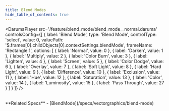 ```yaml
---
title: Blend Modes
hide_table_of_contents: true
---
```


<DarumaPlayer
  src='/feature/blend_mode/blend_mode__normal.daruma'
  controlsConfig={[
    {
      label:  'Blend Mode',
      type: 'Blend Mode',
      controlType: 'select',
      value: 0,
      valuePath: '$.frames[0].childObjects[0].contextSettings.blendMode',
      frameName: 'Rectangle 1',
      options: [
        {
          label: 'Normal',
          value: 0
        },
        {
          label: 'Darken',
          value: 1
        },
        {
          label: 'Multiply',
          value: 2
        },
        {
          label: 'Color Burn',
          value: 3
        },
        {
          label: 'Lighten',
          value: 4
        },
        {
          label: 'Screen',
          value: 5
        },
        {
          label: 'Color Dodge',
          value: 6
        },
        {
          label: 'Overlay',
          value: 7
        },
        {
          label: 'Soft Light',
          value: 8
        },
        {
          label: 'Hard Light',
          value: 9
        },
        {
          label: 'Difference',
          value: 10
        },
        {
          label: 'Exclusion',
          value: 11
        },
        {
          label: 'Hue',
          value: 12
        },
        {
          label: 'Saturation',
          value: 13
        },
        {
          label: 'Color',
          value: 14
        },
        {
          label: 'Luminosity',
          value: 15
        },
        {
          label: 'Pass Through',
          value: 27
        }
      ]
    }
  ]}
 />

<br />
**Related Specs**
- [BlendMode](/specs/vectorgraphics/blend-mode)
